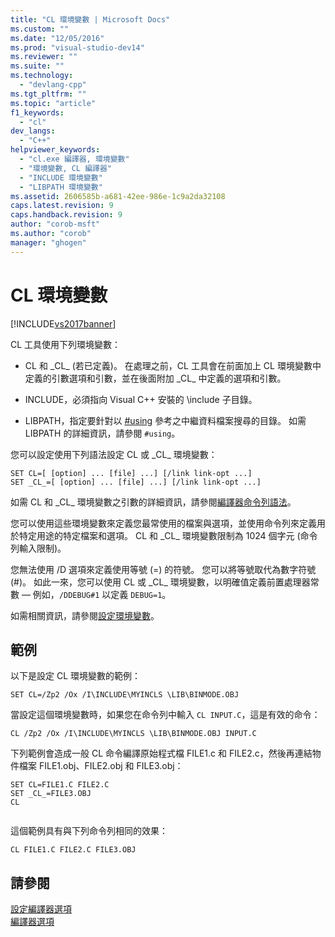 ```yaml
---
title: "CL 環境變數 | Microsoft Docs"
ms.custom: ""
ms.date: "12/05/2016"
ms.prod: "visual-studio-dev14"
ms.reviewer: ""
ms.suite: ""
ms.technology: 
  - "devlang-cpp"
ms.tgt_pltfrm: ""
ms.topic: "article"
f1_keywords: 
  - "cl"
dev_langs: 
  - "C++"
helpviewer_keywords: 
  - "cl.exe 編譯器, 環境變數"
  - "環境變數, CL 編譯器"
  - "INCLUDE 環境變數"
  - "LIBPATH 環境變數"
ms.assetid: 2606585b-a681-42ee-986e-1c9a2da32108
caps.latest.revision: 9
caps.handback.revision: 9
author: "corob-msft"
ms.author: "corob"
manager: "ghogen"
---
```

# CL 環境變數
[!INCLUDE[vs2017banner](../../assembler/inline/includes/vs2017banner.md)]

CL 工具使用下列環境變數：  
  
-   CL 和 \_CL\_ \(若已定義\)。  在處理之前，CL 工具會在前面加上 CL 環境變數中定義的引數選項和引數，並在後面附加 \_CL\_ 中定義的選項和引數。  
  
-   INCLUDE，必須指向 Visual C\+\+ 安裝的 \\include 子目錄。  
  
-   LIBPATH，指定要針對以 [\#using](../../preprocessor/hash-using-directive-cpp.md) 參考之中繼資料檔案搜尋的目錄。  如需 LIBPATH 的詳細資訊，請參閱 `#using`。  
  
 您可以設定使用下列語法設定 CL 或 \_CL\_ 環境變數：  
  
```  
SET CL=[ [option] ... [file] ...] [/link link-opt ...]  
SET _CL_=[ [option] ... [file] ...] [/link link-opt ...]  
```  
  
 如需 CL 和 \_CL\_ 環境變數之引數的詳細資訊，請參閱[編譯器命令列語法](../../build/reference/compiler-command-line-syntax.md)。  
  
 您可以使用這些環境變數來定義您最常使用的檔案與選項，並使用命令列來定義用於特定用途的特定檔案和選項。  CL 和 \_CL\_ 環境變數限制為 1024 個字元 \(命令列輸入限制\)。  
  
 您無法使用 \/D 選項來定義使用等號 \(\=\) 的符號。  您可以將等號取代為數字符號 \(\#\)。  如此一來，您可以使用 CL 或 \_CL\_ 環境變數，以明確值定義前置處理器常數 — 例如，`/DDEBUG#1` 以定義 `DEBUG=1`。  
  
 如需相關資訊，請參閱[設定環境變數](../../build/setting-the-path-and-environment-variables-for-command-line-builds.md)。  
  
## 範例  
 以下是設定 CL 環境變數的範例：  
  
```  
SET CL=/Zp2 /Ox /I\INCLUDE\MYINCLS \LIB\BINMODE.OBJ  
```  
  
 當設定這個環境變數時，如果您在命令列中輸入 `CL INPUT.C`，這是有效的命令：  
  
```  
CL /Zp2 /Ox /I\INCLUDE\MYINCLS \LIB\BINMODE.OBJ INPUT.C  
```  
  
 下列範例會造成一般 CL 命令編譯原始程式檔 FILE1.c 和 FILE2.c，然後再連結物件檔案 FILE1.obj、FILE2.obj 和 FILE3.obj：  
  
```  
SET CL=FILE1.C FILE2.C  
SET _CL_=FILE3.OBJ  
CL  
  
```  
  
 這個範例具有與下列命令列相同的效果：  
  
```  
CL FILE1.C FILE2.C FILE3.OBJ  
```  
  
## 請參閱  
 [設定編譯器選項](../../build/reference/setting-compiler-options.md)   
 [編譯器選項](../../build/reference/compiler-options.md)